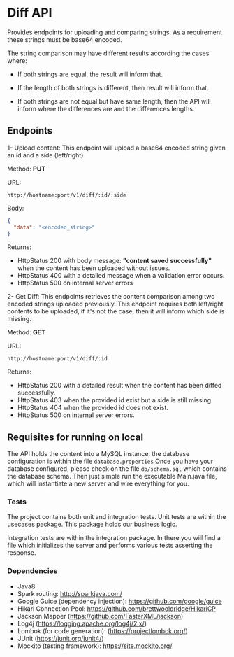 # Diff API
Provides endpoints for uploading and comparing strings.
As a requirement these strings must be base64 encoded.

The string comparison may have different results according the cases where:

* If both strings are equal, the result will inform that.

* If the length of both strings is different, then result will inform that.

* If both strings are not equal but have same length, then the API will inform where the differences are and the differences lengths.

## Endpoints
1- Upload content: This endpoint will upload a base64 encoded string given an id and a side (left/right)

Method: **PUT**

URL: 

``http://hostname:port/v1/diff/:id/:side``

Body: 
```json
{
  "data": "<encoded_string>"
}
```

Returns:

- HttpStatus 200 with body message: **"content saved successfully"** when the content has been uploaded without issues.
- HttpStatus 400 with a detailed message when a validation error occurs.
- HttpStatus 500 on internal server errors

2- Get Diff: This endpoints retrieves the content comparison among two encoded strings uploaded previously.
This endpoint requires both left/right contents to be uploaded, if it's not the case, then it will inform which side is missing.

Method: **GET**

URL: 

``http://hostname:port/v1/diff/:id``

Returns:
- HttpStatus 200 with a detailed result when the content has been diffed successfully.
- HttpStatus 403 when the provided id exist but a side is still missing.
- HttpStatus 404 when the provided id does not exist.
- HttpStatus 500 on internal server errors.

## Requisites for running on local
The API holds the content into a MySQL instance, the database configuration is within the file `database.properties`
Once you have your database configured, please check on the file `db/schema.sql` which contains the database schema. 
Then just simple run the executable Main.java file, which will instantiate a new server and wire everything for you.

### Tests
The project contains both unit and integration tests.
Unit tests are within the usecases package. This package holds our business logic.

Integration tests are within the integration package.
In there you will find a file which initializes the server and performs various tests asserting the response.

### Dependencies

* Java8
* Spark routing: http://sparkjava.com/
* Google Guice (dependency injection): https://github.com/google/guice
* Hikari Connection Pool: https://github.com/brettwooldridge/HikariCP
* Jackson Mapper (https://github.com/FasterXML/jackson)
* Log4j (https://logging.apache.org/log4j/2.x/)
* Lombok (for code generation): (https://projectlombok.org/)
* JUnit (https://junit.org/junit4/)
* Mockito (testing framework): https://site.mockito.org/


